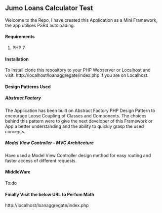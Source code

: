 ## Jumo Loans Calculator Test
Welcome to the Repo, I have created this Application as a Mini Framework, the app utilises PSR4 autoloading.
#### Requirements
1. PHP 7
#### Installation
To Install clone this repository to your PHP Webserver or Localhost and visit:
http://localhost/loanaggregate/index.php if you are on Localhost.
#### Design Patterns Used
##### Abstract Factory
The Application has been built on Abstract Factory PHP Design Pattern to encourage Loose Coupling of Classes and Components.
The choices behind this pattern were to give the next developer of this Framework or App a better understanding and the ability to quickly grasp the used concepts.
##### Model View Controller - MVC Architecture
Have used a Model View Controller design method for easy routing and faster access of different requests.
#### MiddleWare
To:do
#### Finally Visit the below URL to Perfom Math
http://localhost/loanaggregate/index.php 
